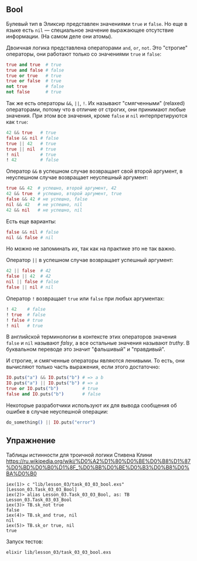 ## Bool

Булевый тип в Эликсир представлен значениями `true` и `false`. Но еще в языке есть `nil` — специальное значение выражающее отсутствие информации. (На самом деле они атомы).

Двоичная логика представлена операторами `and`, `or`, `not`. Это "строгие" операторы, они работают только со значениями `true` и `false`:

```elixir
true and true  # true
true and false # false
true or true   # true
true or false  # true
not true       # false
not false      # true
```

Так же есть операторы `&&`, `||`, `!`. Их называют "смягченными" (relaxed) операторами, потому что в отличие от строгих, они принимают любые значения. При этом все значения, кроме `false` и `nil` интерпретируются как `true`:

```elixir
42 && true   # true
false && nil # false
true || 42   # true
true || nil  # true
! nil        # true
! 42         # false
```

Оператор `&&` в успешном случае возвращает свой второй аргумент, в неуспешном случае возвращает неуспешный аргумент:

```elixir
true && 42  # успешно, второй аргумент, 42
42 && true  # успешно, второй аргумент, true
false && 42 # не успешно, false
nil && 42   # не успешно, nil
42 && nil   # не успешно, nil
```

Есть еще варианты:

```elixir
false && nil # false
nil && false # nil
```

Но можно не запоминать их, так как на практике это не так важно.

Оператор `||` в успешном случае возвращает успешный аргумент:

```elixir
42 || false  # 42
false || 42  # 42
nil || false # false
false || nil # nil
```

Оператор `!` возвращает `true` или `false` при любых аргументах:

```elixir
! 42    # false
! true  # false
! false # true
! nil   # true
```

В английской терминологии в контексте этих операторов значения `false` и `nil` называют *falsy*, а все остальные значения называют *truthy*. В буквальном переводе это значит "фальшивый" и "правдивый".

И строгие, и смягченные операторы являются ленивыми. То есть, они вычисляют только часть выражения, если этого достаточно:

```elixir
IO.puts("a") && IO.puts("b") # => a b
IO.puts("a") || IO.puts("b") # => a
true or IO.puts("b")         # true
false and IO.puts("b")       # false
```

Некоторые разработчики используют их для вывода сообщения об ошибке в случае неуспешной операции:

```elixir
do_something() || IO.puts("error")
```

## Упражнение

Таблицы истинности для троичной логики Стивена Клини
https://ru.wikipedia.org/wiki/%D0%A2%D1%80%D0%BE%D0%B8%D1%87%D0%BD%D0%B0%D1%8F_%D0%BB%D0%BE%D0%B3%D0%B8%D0%BA%D0%B0

```
iex(1)> c "lib/lesson_03/task_03_03_bool.exs"
[Lesson_03.Task_03_03_Bool]
iex(2)> alias Lesson_03.Task_03_03_Bool, as: TB
Lesson_03.Task_03_03_Bool
iex(3)> TB.sk_not true
false
iex(4)> TB.sk_and true, nil
nil
iex(5)> TB.sk_or true, nil
true
```

Запуск тестов:
```
elixir lib/lesson_03/task_03_03_bool.exs
```
